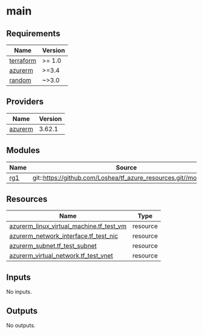 # main

<!-- BEGINNING OF PRE-COMMIT-TERRAFORM DOCS HOOK -->
## Requirements

| Name | Version |
|------|---------|
| <a name="requirement_terraform"></a> [terraform](#requirement\_terraform) | >= 1.0 |
| <a name="requirement_azurerm"></a> [azurerm](#requirement\_azurerm) | >=3.4 |
| <a name="requirement_random"></a> [random](#requirement\_random) | ~>3.0 |

## Providers

| Name | Version |
|------|---------|
| <a name="provider_azurerm"></a> [azurerm](#provider\_azurerm) | 3.62.1 |

## Modules

| Name | Source | Version |
|------|--------|---------|
| <a name="module_rg1"></a> [rg1](#module\_rg1) | git::https://github.com/Loshea/tf_azure_resources.git//modules/rg | v0.12.0 |

## Resources

| Name | Type |
|------|------|
| [azurerm_linux_virtual_machine.tf_test_vm](https://registry.terraform.io/providers/hashicorp/azurerm/latest/docs/resources/linux_virtual_machine) | resource |
| [azurerm_network_interface.tf_test_nic](https://registry.terraform.io/providers/hashicorp/azurerm/latest/docs/resources/network_interface) | resource |
| [azurerm_subnet.tf_test_subnet](https://registry.terraform.io/providers/hashicorp/azurerm/latest/docs/resources/subnet) | resource |
| [azurerm_virtual_network.tf_test_vnet](https://registry.terraform.io/providers/hashicorp/azurerm/latest/docs/resources/virtual_network) | resource |

## Inputs

No inputs.

## Outputs

No outputs.
<!-- END OF PRE-COMMIT-TERRAFORM DOCS HOOK -->
